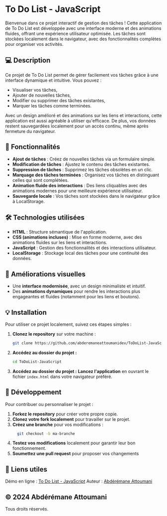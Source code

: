 # To Do List - JavaScript

Bienvenue dans ce projet interactif de gestion des tâches ! Cette application de To Do List est développée avec une interface moderne et des animations fluides, offrant une expérience utilisateur optimisée. Les tâches sont stockées localement dans le navigateur, avec des fonctionnalités complètes pour organiser vos activités.

## 💻 Description

Ce projet de To Do List permet de gérer facilement vos tâches grâce à une interface dynamique et intuitive. Vous pouvez :  
- Visualiser vos tâches,  
- Ajouter de nouvelles tâches,  
- Modifier ou supprimer des tâches existantes,  
- Marquer les tâches comme terminées.

Avec un design amélioré et des animations sur les liens et interactions, cette application est aussi agréable à utiliser qu'efficace. De plus, vos données restent sauvegardées localement pour un accès continu, même après fermeture du navigateur.

## 🚀 Fonctionnalités

- **Ajout de tâches** : Créez de nouvelles tâches via un formulaire simple.  
- **Modification de tâches** : Ajustez le contenu des tâches existantes.  
- **Suppression de tâches** : Supprimez les tâches obsolètes en un clic.  
- **Marquage des tâches terminées** : Organisez vos tâches en distinguant celles qui sont complétées.  
- **Animation fluide des interactions** : Des liens cliquables avec des animations modernes pour une meilleure expérience utilisateur.  
- **Sauvegarde locale** : Vos tâches sont stockées dans le navigateur grâce à LocalStorage.  

## 🛠️ Technologies utilisées

- **HTML** : Structure sémantique de l'application.  
- **CSS (animations incluses)** : Mise en forme moderne, avec des animations fluides sur les liens et interactions.  
- **JavaScript** : Gestion des fonctionnalités et des interactions utilisateur.  
- **LocalStorage** : Stockage local des tâches pour une continuité des données.  

## 🎨 Améliorations visuelles

- Une **interface modernisée**, avec un design minimaliste et intuitif.  
- Des **animations dynamiques** pour rendre les interactions plus engageantes et fluides (notamment pour les liens et boutons).  

## 💡 Installation

Pour utiliser ce projet localement, suivez ces étapes simples :

1. **Clonez le repository** sur votre machine :  
   ```bash
   git clone https://github.com/abderemaneattoumanidev/ToDoList-JavaScript.git
2. **Accédez au dossier du projet :**
   ```bash
   cd ToDoList-JavaScript
3. **Accédez au dossier du projet :**
   **Lancez l'application** en ouvrant le fichier ``index.html`` dans votre navigateur préféré.

## 🔧 Développement

Pour contribuer ou personnaliser le projet :
1. **Forkez le repository** pour créer votre propre copie.
2. **Clonez votre fork localement** pour travailler sur le projet.
3. **Créez une branche** pour vos modifications :
    ```bash
      git checkout -b ma-branche
4. **Testez vos modifications** localement pour garantir leur bon fonctionnement.
5. **Soumettez une pull request** pour proposer vos changements

## 📌 Liens utiles
Démo en ligne : <a href="https://abderemaneattoumanidev.github.io/ToDoList-JavaScript/" target="_blank">To Do List - JavaScript</a>
Auteur : <a href="https://www.linkedin.com/in/abd%C3%A9r%C3%A9mane-attoumani-4770ba301/" target="_blank">Abdérémane Attoumani</a> 

## © 2024 Abdérémane Attoumani
Tous droits réservés.
